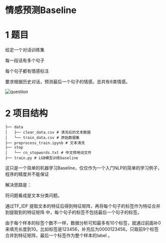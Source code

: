 # 情感预测Baseline

# 1 题目

给定一个对话训练集

每一段话有多个句子

每个句子都有情感标注

要求根据历史对话，预测最后一个句子的情感。总共有6类情感。

![question](https://z3.ax1x.com/2021/11/04/Im0Lxx.jpg)

# 2 项目结构

```b
├── data
│   ├── clear_data.csv # 清洗后的文本数据
│   └── train_data.csv # 原始数据集
├── preprocess_train.ipynb # 文本清洗
├── stop
│   └── cn_stopwords.txt # 中文停用词文件
├── train.py # LGB模型训练baseline
```

这只是一个简单的机器学习Baseline，仅仅作为一个入门NLP的简单的学习例子，程序的精度并不能保证

解决思路是：

将问题看成是文本分类问题。

通过TF_IDF 提取文本的特征后得到特征矩阵，再将每个句子的标签作为特征合并到提取到的特征矩阵 中，每个句子的标签不包括最后一个句子的标签。

由于每个样本的标签个数不一样，数据分析可知最多有10个标签，就通过前面补0来填充长度到10。比如标签是123456，补充后为0000123456。只取前9个标签合并到特征矩阵，最后一个标签作为整个样本的label 。

